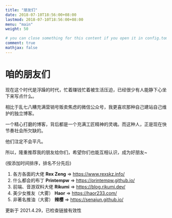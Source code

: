 ```yaml
---
title: "朋友们"
date: 2018-07-10T18:56:00+08:00
lastmod: 2018-07-10T18:56:00+08:00
menu: "main"
weight: 50

# you can close something for this content if you open it in config.toml.
comment: true
mathjax: false
---
```


#  咱的朋友们

现在这个时代是浮躁的时代，忙着赚钱忙着被生活压迫，已经很少有人能静下心坐下来写点什么。

相比于乱七八糟充满营销号贩卖焦虑的微信公众号，我更喜欢那种自己建站自己维护的独立博客。

一个精心打磨的博客，背后都是一个充满工匠精神的灵魂。而这种人，正是现在快节奏社会所欠缺的。

他们注定不会平凡。

所以，隆重推荐我的朋友给你们，希望你们也能互相认识，成为好朋友~

(按添加时间排序，排名不分先后)

1. 各方各面的大佬 **Rex Zeng** &rArr; https://www.rexskz.info/
1. 什么都会的布丁 **Printempw** &rArr; https://printempw.github.io/
1. 前端、音游双料大佬 **Rikumi** &rArr; https://blog.rikumi.dev/
1. 美少女推友（大雾） **Haor** &rArr; https://haor233.com/
1. 非著名推油（大雾） **辣樱** &rArr; https://senajun.github.io/

更新于 2021.4.29，已检查链接有效性